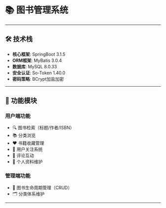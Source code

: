 # 📚 图书管理系统 
---

## 🛠️ 技术栈
- **核心框架**: SpringBoot 3.1.5
- **ORM框架**: MyBatis 3.0.4
- **数据库**: MySQL 8.0.33
- **安全认证**: So-Token 1.40.0
- **密码策略**: BCrypt加盐加密

---

## 🎯 功能模块
### 用户端功能
- 🔍 图书检索（标题/作者/ISBN）
- 📚 分类浏览
- ❤️ 书籍收藏管理
- 👥 用户关注系统
- 💬 评论互动
- 📝 个人资料维护

### 管理端功能
- 📖 图书生命周期管理（CRUD）
- 🗂️ 分类体系维护

---
